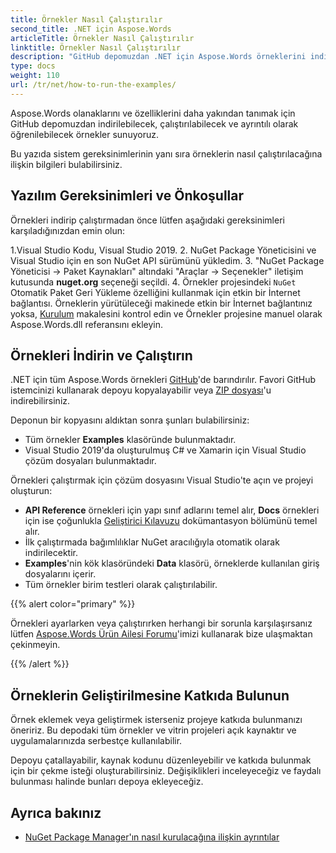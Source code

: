 ```yaml
---
title: Örnekler Nasıl Çalıştırılır
second_title: .NET için Aspose.Words
articleTitle: Örnekler Nasıl Çalıştırılır
linktitle: Örnekler Nasıl Çalıştırılır
description: "GitHub depomuzdan .NET için Aspose.Words örneklerini indirin ve C# kullanarak Aspose.Words olanaklarına ve özelliklerine daha aşina olmak için bunların nasıl çalıştırılacağını öğrenin."
type: docs
weight: 110
url: /tr/net/how-to-run-the-examples/
---
```


Aspose.Words olanaklarını ve özelliklerini daha yakından tanımak için GitHub depomuzdan indirilebilecek, çalıştırılabilecek ve ayrıntılı olarak öğrenilebilecek örnekler sunuyoruz.

Bu yazıda sistem gereksinimlerinin yanı sıra örneklerin nasıl çalıştırılacağına ilişkin bilgileri bulabilirsiniz.

## Yazılım Gereksinimleri ve Önkoşullar

Örnekleri indirip çalıştırmadan önce lütfen aşağıdaki gereksinimleri karşıladığınızdan emin olun:

1.Visual Studio Kodu, Visual Studio 2019.
2. NuGet Package Yöneticisini ve Visual Studio için en son NuGet API sürümünü yükledim.
3. "NuGet Package Yöneticisi → Paket Kaynakları" altındaki "Araçlar → Seçenekler" iletişim kutusunda **nuget.org** seçeneği seçildi.
4. Örnekler projesindeki `NuGet` Otomatik Paket Geri Yükleme özelliğini kullanmak için etkin bir İnternet bağlantısı. Örneklerin yürütüleceği makinede etkin bir İnternet bağlantınız yoksa, [Kurulum](/words/tr/net/installation/) makalesini kontrol edin ve Örnekler projesine manuel olarak Aspose.Words.dll referansını ekleyin.

## Örnekleri İndirin ve Çalıştırın

.NET için tüm Aspose.Words örnekleri [GitHub](https://github.com/aspose-words/Aspose.Words-for-.NET)'de barındırılır. Favori GitHub istemcinizi kullanarak depoyu kopyalayabilir veya [ZIP dosyası](https://github.com/aspose-words/Aspose.Words-for-.NET/archive/master.zip)'u indirebilirsiniz.

Deponun bir kopyasını aldıktan sonra şunları bulabilirsiniz:

- Tüm örnekler **Examples** klasöründe bulunmaktadır.
- Visual Studio 2019'da oluşturulmuş C# ve Xamarin için Visual Studio çözüm dosyaları bulunmaktadır.

Örnekleri çalıştırmak için çözüm dosyasını Visual Studio'te açın ve projeyi oluşturun:

- **API Reference** örnekleri için yapı sınıf adlarını temel alır, **Docs** örnekleri için ise çoğunlukla [Geliştirici Kılavuzu](/words/tr/net/developer-guide/) dokümantasyon bölümünü temel alır.
- İlk çalıştırmada bağımlılıklar NuGet aracılığıyla otomatik olarak indirilecektir.
- **Examples**'nin kök klasöründeki **Data** klasörü, örneklerde kullanılan giriş dosyalarını içerir.
- Tüm örnekler birim testleri olarak çalıştırılabilir.

{{% alert color="primary" %}}

Örnekleri ayarlarken veya çalıştırırken herhangi bir sorunla karşılaşırsanız lütfen [Aspose.Words Ürün Ailesi Forumu](https://forum.aspose.com/c/words/8)'imizi kullanarak bize ulaşmaktan çekinmeyin.

{{% /alert %}}

## Örneklerin Geliştirilmesine Katkıda Bulunun

Örnek eklemek veya geliştirmek isterseniz projeye katkıda bulunmanızı öneririz. Bu depodaki tüm örnekler ve vitrin projeleri açık kaynaktır ve uygulamalarınızda serbestçe kullanılabilir.

Depoyu çatallayabilir, kaynak kodunu düzenleyebilir ve katkıda bulunmak için bir çekme isteği oluşturabilirsiniz. Değişiklikleri inceleyeceğiz ve faydalı bulunması halinde bunları depoya ekleyeceğiz.

## Ayrıca bakınız

- [NuGet Package Manager'ın nasıl kurulacağına ilişkin ayrıntılar](https://docs.microsoft.com/nuget/guides/install-nuget)
